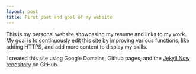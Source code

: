 ```yaml
---
layout: post
title: First post and goal of my website
---
```


This is my personal website showcasing my resume and links to my work.  
My goal is to continuously edit this site by improving various functions, like adding HTTPS, and add more content to display my skills.

I created this site using Google Domains, Github pages, and the [Jekyll Now repository](https://github.com/barryclark/jekyll-now) on GitHub.
